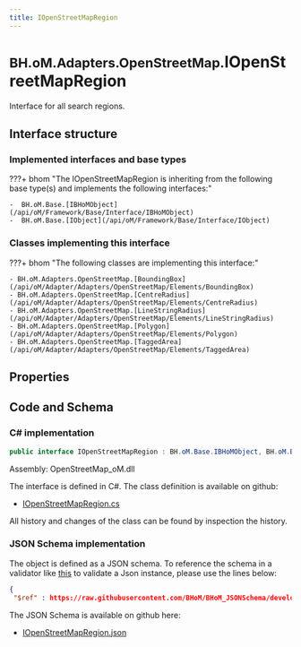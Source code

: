 ```yaml
---
title: IOpenStreetMapRegion
---
```


# <small>BH.oM.Adapters.OpenStreetMap.</small>**IOpenStreetMapRegion**

Interface for all search regions.

## Interface structure

### Implemented interfaces and base types

???+ bhom "The IOpenStreetMapRegion is inheriting from the following base type(s) and implements the following interfaces:"

    -  BH.oM.Base.[IBHoMObject](/api/oM/Framework/Base/Interface/IBHoMObject)
    -  BH.oM.Base.[IObject](/api/oM/Framework/Base/Interface/IObject)


### Classes implementing this interface

???+ bhom "The following classes are implementing this interface:"

    - BH.oM.Adapters.OpenStreetMap.[BoundingBox](/api/oM/Adapter/Adapters/OpenStreetMap/Elements/BoundingBox)
    - BH.oM.Adapters.OpenStreetMap.[CentreRadius](/api/oM/Adapter/Adapters/OpenStreetMap/Elements/CentreRadius)
    - BH.oM.Adapters.OpenStreetMap.[LineStringRadius](/api/oM/Adapter/Adapters/OpenStreetMap/Elements/LineStringRadius)
    - BH.oM.Adapters.OpenStreetMap.[Polygon](/api/oM/Adapter/Adapters/OpenStreetMap/Elements/Polygon)
    - BH.oM.Adapters.OpenStreetMap.[TaggedArea](/api/oM/Adapter/Adapters/OpenStreetMap/Elements/TaggedArea)


## Properties

## Code and Schema

### C# implementation

``` C# title="C#"
public interface IOpenStreetMapRegion : BH.oM.Base.IBHoMObject, BH.oM.Base.IObject
```

Assembly: OpenStreetMap_oM.dll

The interface is defined in C#. The class definition is available on github:

- [IOpenStreetMapRegion.cs](https://github.com/BHoM/OpenStreetMap_Toolkit/blob/develop/OpenStreetMap_oM/Elements\IOpenStreetMapRegion.cs)

All history and changes of the class can be found by inspection the history.
### JSON Schema implementation

The object is defined as a JSON schema. To reference the schema in a validator like [this](https://www.jsonschemavalidator.net/) to validate a Json instance, please use the lines below:

``` json title="JSON Schema"
{
 "$ref" : https://raw.githubusercontent.com/BHoM/BHoM_JSONSchema/develop/OpenStreetMap_oM/IOpenStreetMapRegion.json}
```

The JSON Schema is available on github here:

- [IOpenStreetMapRegion.json](https://github.com/BHoM/BHoM_JSONSchema/blob/develop/OpenStreetMap_oM/IOpenStreetMapRegion.json)
